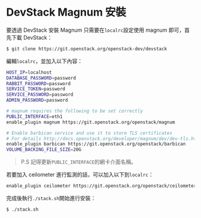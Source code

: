 # DevStack Magnum 安裝
要透過 DevStack 安裝 Magnum 只需要在```localrc```設定使用 magnum 即可，首先下載 DevStack：
```sh
$ git clone https://git.openstack.org/openstack-dev/devstack
```

編輯```localrc```，並加入以下內容：
```sh
HOST_IP=localhost
DATABASE_PASSWORD=password
RABBIT_PASSWORD=password
SERVICE_TOKEN=password
SERVICE_PASSWORD=password
ADMIN_PASSWORD=password

# magnum requires the following to be set correctly
PUBLIC_INTERFACE=eth1
enable_plugin magnum https://git.openstack.org/openstack/magnum

# Enable barbican service and use it to store TLS certificates
# For details http://docs.openstack.org/developer/magnum/dev/dev-tls.html
enable_plugin barbican https://git.openstack.org/openstack/barbican
VOLUME_BACKING_FILE_SIZE=20G
```
> P.S 記得更新```PUBLIC_INTERFACE```的網卡介面名稱。

若要加入 ceilometer 進行監測的話，可以加入以下到```localrc```：
```sh
enable_plugin ceilometer https://git.openstack.org/openstack/ceilometer
```

完成後執行```./stack.sh```開始進行安裝：
```sh
$ ./stack.sh
```
